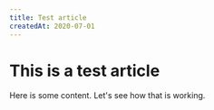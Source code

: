 ```yaml
---
title: Test article
createdAt: 2020-07-01
---
```


# This is a test article

Here is some content. Let's see how that is working.